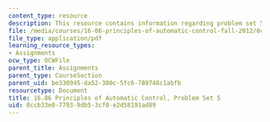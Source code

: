 ```yaml
---
content_type: resource
description: This resource contains information regarding problem set 5.
file: /media/courses/16-06-principles-of-automatic-control-fall-2012/0ccb33e077939db53cf0e2d58191ad89_MIT16_06F12_ProblemsSet_5.pdf
file_type: application/pdf
learning_resource_types:
- Assignments
ocw_type: OCWFile
parent_title: Assignments
parent_type: CourseSection
parent_uid: be330945-da52-300c-5fc6-789748c1abfb
resourcetype: Document
title: 16.06 Principles of Automatic Control, Problem Set 5
uid: 0ccb33e0-7793-9db5-3cf0-e2d58191ad89
---
```

